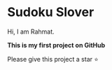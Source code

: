 # Sudoku Slover
Hi, I am Rahmat.

**This is my first project on GitHub**

Please give this project a star ⭐
